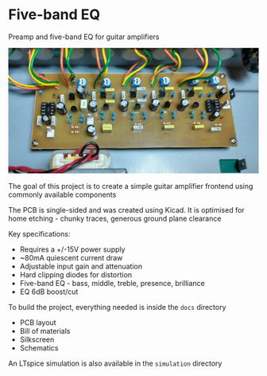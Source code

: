 # Five-band EQ
Preamp and five-band EQ for guitar amplifiers

![Photo of constructed PCB](https://github.com/honeypieio/five-band-eq/raw/main/docs/constructed-pcb.png) 

The goal of this project is to create a simple guitar amplifier frontend using commonly available components

The PCB is single-sided and was created using Kicad. It is optimised for home etching - chunky traces, generous ground plane clearance

Key specifications:

* Requires a +/-15V power supply
* ~80mA quiescent current draw
* Adjustable input gain and attenuation
* Hard clipping diodes for distortion
* Five-band EQ - bass, middle, treble, presence, brilliance
* EQ 6dB boost/cut


To build the project, everything needed is inside the `docs` directory

* PCB layout
* Bill of materials
* Silkscreen
* Schematics

An LTspice simulation is also available in the `simulation` directory
